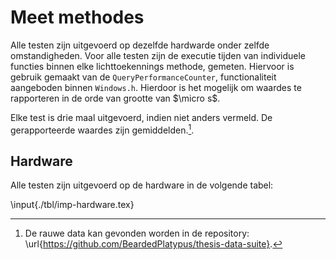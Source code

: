 # Meet methodes

Alle testen zijn uitgevoerd op dezelfde hardwarde onder zelfde omstandigheden. 
Voor alle testen zijn de executie tijden van individuele functies binnen elke
lichttoekennings methode, gemeten.
Hiervoor is gebruik gemaakt van de `QueryPerformanceCounter`, functionaliteit
aangeboden binnen `Windows.h`. Hierdoor is het mogelijk om waardes te rapporteren
in de orde van grootte van $\micro s$.

Elke test is drie maal uitgevoerd, indien niet anders vermeld. De gerapporteerde
waardes zijn gemiddelden.[^rauw].

[^rauw]: De rauwe data kan gevonden worden in de repository: \url{https://github.com/BeardedPlatypus/thesis-data-suite}.

## Hardware

Alle testen zijn uitgevoerd op de hardware in de volgende tabel:

\input{./tbl/imp-hardware.tex}

